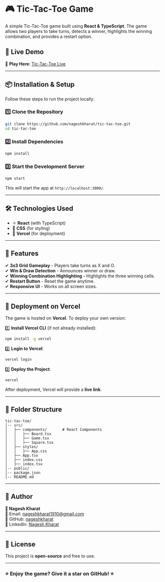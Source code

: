 # 🎮 Tic-Tac-Toe Game  

A simple Tic-Tac-Toe game built using **React & TypeScript**. The game allows two players to take turns, detects a winner, highlights the winning combination, and provides a restart option.  

## 🚀 Live Demo  
🔗 **Play Here**: [Tic-Tac-Toe Live](https://tic-tac-toe-seven-beta-20.vercel.app/)  

---

## 📦 Installation & Setup  
Follow these steps to run the project locally:  

### **1️⃣ Clone the Repository**  
```bash
git clone https://github.com/nageshkharat/tic-tac-toe.git
cd tic-tac-toe
```

### **2️⃣ Install Dependencies**  
```bash
npm install
```

### **3️⃣ Start the Development Server**  
```bash
npm start
```
This will start the app at `http://localhost:3000/`.  

---

## 🛠 Technologies Used  
- ⚛ **React** (with TypeScript)  
- 🎨 **CSS** (for styling)  
- 🚀 **Vercel** (for deployment)  

---

## 🎯 Features  
✔ **3x3 Grid Gameplay** - Players take turns as X and O.  
✔ **Win & Draw Detection** - Announces winner or draw.  
✔ **Winning Combination Highlighting** - Highlights the three winning cells.  
✔ **Restart Button** - Reset the game anytime.  
✔ **Responsive UI** - Works on all screen sizes.  

---

## 🚀 Deployment on Vercel  
The game is hosted on **Vercel**. To deploy your own version:  

1️⃣ **Install Vercel CLI** (if not already installed):  
```bash
npm install -g vercel
```
2️⃣ **Login to Vercel**:  
```bash
vercel login
```
3️⃣ **Deploy the Project**:  
```bash
vercel
```
After deployment, Vercel will provide a **live link**.  

---

## 📂 Folder Structure  
```
tic-tac-toe/
│-- src/
│   ├── components/       # React Components
│   │   ├── Board.tsx
│   │   ├── Game.tsx 
│   │   ├── Square.tsx
│   ├── styles/  
│   │   ├── App.css    
│   ├── App.tsx           
│   ├── index.css         
│   ├── index.tsx        
│-- public/               
│-- package.json          
│-- README.md             
```

---

## 📝 Author  
**👤 Nagesh Kharat**  
📧 Email: [nageshkharat1910@gmail.com](mailto:nageshkharat1910@gmail.com)  
🔗 GitHub: [nageshkharat](https://github.com/nageshkharat)  
🔗 LinkedIn: [Nagesh Kharat](https://linkedin.com/in/nagesh-kharat)  

---

## 📜 License  
This project is **open-source** and free to use.  

---

### ⭐ **Enjoy the game? Give it a star on GitHub!** ⭐  
